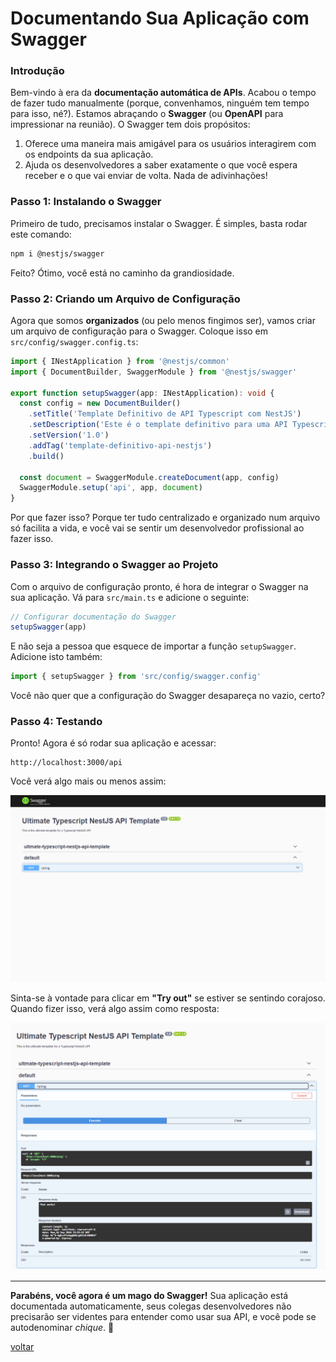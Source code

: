 # Documentando Sua Aplicação com Swagger

### Introdução

Bem-vindo à era da **documentação automática de APIs**. Acabou o tempo de fazer tudo manualmente (porque, convenhamos, ninguém tem tempo para isso, né?). Estamos abraçando o **Swagger** (ou **OpenAPI** para impressionar na reunião). O Swagger tem dois propósitos:

1. Oferece uma maneira mais amigável para os usuários interagirem com os endpoints da sua aplicação.
2. Ajuda os desenvolvedores a saber exatamente o que você espera receber e o que vai enviar de volta. Nada de adivinhações!

### Passo 1: Instalando o Swagger

Primeiro de tudo, precisamos instalar o Swagger. É simples, basta rodar este comando:

```bash
npm i @nestjs/swagger
```

Feito? Ótimo, você está no caminho da grandiosidade.

### Passo 2: Criando um Arquivo de Configuração

Agora que somos **organizados** (ou pelo menos fingimos ser), vamos criar um arquivo de configuração para o Swagger. Coloque isso em `src/config/swagger.config.ts`:

```typescript
import { INestApplication } from '@nestjs/common'
import { DocumentBuilder, SwaggerModule } from '@nestjs/swagger'

export function setupSwagger(app: INestApplication): void {
  const config = new DocumentBuilder()
    .setTitle('Template Definitivo de API Typescript com NestJS')
    .setDescription('Este é o template definitivo para uma API Typescript com NestJS')
    .setVersion('1.0')
    .addTag('template-definitivo-api-nestjs')
    .build()

  const document = SwaggerModule.createDocument(app, config)
  SwaggerModule.setup('api', app, document)
}
```

Por que fazer isso? Porque ter tudo centralizado e organizado num arquivo só facilita a vida, e você vai se sentir um desenvolvedor profissional ao fazer isso.

### Passo 3: Integrando o Swagger ao Projeto

Com o arquivo de configuração pronto, é hora de integrar o Swagger na sua aplicação. Vá para `src/main.ts` e adicione o seguinte:

```typescript
// Configurar documentação do Swagger
setupSwagger(app)
```

E não seja a pessoa que esquece de importar a função `setupSwagger`. Adicione isto também:

```typescript
import { setupSwagger } from 'src/config/swagger.config'
```

Você não quer que a configuração do Swagger desapareça no vazio, certo?

### Passo 4: Testando

Pronto! Agora é só rodar sua aplicação e acessar:

```
http://localhost:3000/api
```

Você verá algo mais ou menos assim:

![Exemplo Swagger](../img/001.png 'Swagger')

Sinta-se à vontade para clicar em **"Try out"** se estiver se sentindo corajoso. Quando fizer isso, verá algo assim como resposta:

![Teste Swagger](../img/002.png 'Teste Swagger')

---

**Parabéns, você agora é um mago do Swagger!** Sua aplicação está documentada automaticamente, seus colegas desenvolvedores não precisarão ser videntes para entender como usar sua API, e você pode se autodenominar _chique_. 🎉

[voltar](table-of-contents.md)

